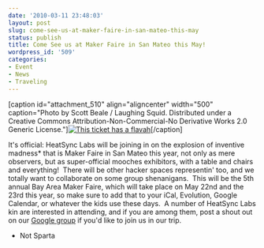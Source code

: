```yaml
---
date: '2010-03-11 23:48:03'
layout: post
slug: come-see-us-at-maker-faire-in-san-mateo-this-may
status: publish
title: Come See us at Maker Faire in San Mateo this May!
wordpress_id: '509'
categories:
- Event
- News
- Traveling
---
```


[caption id="attachment_510" align="aligncenter" width="500" caption="Photo by Scott Beale / Laughing Squid.  Distributed under a Creative Commons Attribution-Non-Commercial-No Derivative Works 2.0 Generic License."][![This ticket has a flavah](http://www.heatsynclabs.org/wp-content/uploads/2010/03/2452960966_4632ff723c.jpg)](http://laughingsquid.com/)[/caption]

It's official: HeatSync Labs will be joining in on the explosion of inventive madness* that is Maker Faire in San Mateo this year, not only as mere observers, but as super-official mooches exhibitors, with a table and chairs and everything!  There will be other hacker spaces representin' too, and we totally want to collaborate on some group shenanigans.  This will be the 5th annual Bay Area Maker Faire, which will take place on May 22nd and the 23rd this year, so make sure to add that to your iCal, Evolution, Google Calendar, or whatever the kids use these days.  A number of HeatSync Labs kin are interested in attending, and if you are among them, post a shout out on our [Google group](http://groups.google.com/group/heatsynclabs) if you'd like to join us in our trip.

* Not Sparta
